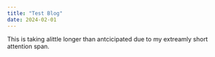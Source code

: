 ```yaml
---
title: "Test Blog"
date: 2024-02-01
---
```

This is taking alittle longer than antcicipated due to my extreamly short attention span.
